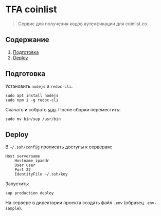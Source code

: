 # TFA coinlist

> Сервис для получения кодов аутенфикации для coinlist.co

## Содержание

1. [Подготовка](#подготовка)
2. [Deploy](#deploy)

## Подготовка

Установить `nodejs` и `redoc-cli`.

```shell
sudo apt install nodejs
sudo npm i -g redoc-cli
```

Скачать и собрать [sup](https://github.com/NovikovRoman/sup). После сборки переместить:

```shell
sudo mv bin/sup /usr/bin
```

## Deploy

В `~/.ssh/config` прописать доступы к серверам:

```shell
Host servername
    Hostname ipaddr
    User user
    Port 22
    IdentityFile ~/.ssh/key
```

Запустить:

```shell
sup production deploy
```

На сервере в директории проекта создать файл `.env` (образец `.env-sample`).
